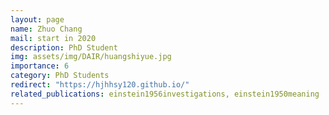 ```yaml
---
layout: page
name: Zhuo Chang
mail: start in 2020
description: PhD Student
img: assets/img/DAIR/huangshiyue.jpg
importance: 6
category: PhD Students
redirect: "https://hjhhsy120.github.io/"
related_publications: einstein1956investigations, einstein1950meaning
---
```

